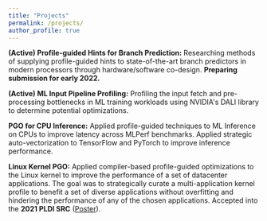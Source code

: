 ```yaml
---
title: "Projects"
permalink: /projects/
author_profile: true
---
```


**(Active) Profile-guided Hints for Branch Prediction:** Researching methods of supplying profile-guided hints to state-of-the-art branch predictors in modern processors through hardware/software co-design. **Preparing submission for early 2022.**

**(Active) ML Input Pipeline Profiling:** Profiling the input fetch and pre-processing bottlenecks in ML training workloads using NVIDIA's DALI library to determine potential optimizations.

**PGO for CPU Inference:** Applied profile-guided techniques to ML Inference on CPUs to improve latency across MLPerf benchmarks. Applied strategic auto-vectorization to TensorFlow and PyTorch to improve inference performance.

**Linux Kernel PGO:** Applied compiler-based profile-guided optimizations to the Linux kernel to improve the performance of a set of datacenter applications. The goal was to strategically curate a multi-application kernel profile to benefit a set of diverse applications without overfitting and hindering the performance of any of the chosen applications. Accepted into the **2021 PLDI SRC** ([Poster](https://meugur.github.io/files/PLDI-2021-poster.pdf)).
